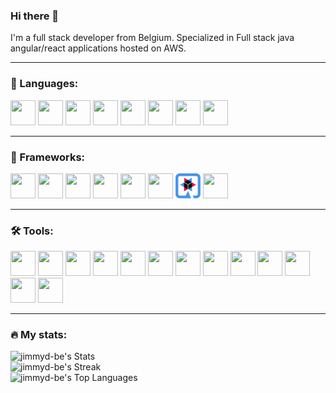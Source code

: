 ### Hi there 👋

I'm a full stack developer from Belgium.
Specialized in Full stack java angular/react applications hosted on AWS.

_________________

<!--
**jimmyd-be/jimmyd-be** is a ✨ _special_ ✨ repository because its `README.md` (this file) appears on your GitHub profile.

Here are some ideas to get you started:

- 🔭 I’m currently working on ...
- 🌱 I’m currently learning ...
- 👯 I’m looking to collaborate on ...
- 🤔 I’m looking for help with ...
- 💬 Ask me about ...
- 📫 How to reach me: ...
- 😄 Pronouns: ...
- ⚡ Fun fact: ...
-->

### 🔡 Languages:
<div>
<img src="https://cdn.jsdelivr.net/gh/devicons/devicon/icons/cplusplus/cplusplus-original.svg"  width="40" height="40"/>
<img src="https://cdn.jsdelivr.net/gh/devicons/devicon/icons/css3/css3-original.svg"  width="40" height="40"/>
<img src="https://cdn.jsdelivr.net/gh/devicons/devicon/icons/html5/html5-original.svg"  width="40" height="40"/>
<img src="https://cdn.jsdelivr.net/gh/devicons/devicon/icons/java/java-original.svg"  width="40" height="40"/>
<img src="https://cdn.jsdelivr.net/gh/devicons/devicon/icons/javascript/javascript-original.svg"  width="40" height="40"/>
<img src="https://cdn.jsdelivr.net/gh/devicons/devicon/icons/python/python-original.svg"  width="40" height="40"/>
  <img src="https://cdn.jsdelivr.net/gh/devicons/devicon/icons/c/c-original.svg"  width="40" height="40"/>
  <img src="https://cdn.jsdelivr.net/gh/devicons/devicon/icons/python/python-original.svg"  width="40" height="40"/>

</div>

_________________

### 🧰 Frameworks:
<div>
<img src="https://cdn.jsdelivr.net/gh/devicons/devicon/icons/angularjs/angularjs-original.svg"  width="40" height="40"/>
<img src="https://cdn.jsdelivr.net/gh/devicons/devicon/icons/arduino/arduino-original-wordmark.svg"  width="40" height="40"/>
<img src="https://cdn.jsdelivr.net/gh/devicons/devicon/icons/nextjs/nextjs-original.svg"  width="40" height="40"/>
<img src="https://cdn.jsdelivr.net/gh/devicons/devicon/icons/qt/qt-original.svg"  width="40" height="40"/>
<img src="https://cdn.jsdelivr.net/gh/devicons/devicon/icons/react/react-original.svg"  width="40" height="40"/>
<img src="https://cdn.jsdelivr.net/gh/devicons/devicon/icons/spring/spring-original.svg"  width="40" height="40"/>
<img src="https://github.com/jimmyd-be/jimmyd-be/blob/master/quarkus-icon.svg"  width="40" height="40"/>
<img src="https://cdn.jsdelivr.net/gh/devicons/devicon/icons/terraform/terraform-original.svg"  width="40" height="40"/>
</div>

_________________

### :hammer_and_wrench: Tools:
<div>
<img src="https://cdn.jsdelivr.net/gh/devicons/devicon/icons/docker/docker-original.svg"  width="40" height="40"/>
<img src="https://cdn.jsdelivr.net/gh/devicons/devicon/icons/gradle/gradle-plain.svg"  width="40" height="40"/>
<img src="https://cdn.jsdelivr.net/gh/devicons/devicon/icons/jenkins/jenkins-original.svg"  width="40" height="40"/>
<img src="https://cdn.jsdelivr.net/gh/devicons/devicon/icons/jira/jira-original.svg"  width="40" height="40"/>
<img src="https://cdn.jsdelivr.net/gh/devicons/devicon/icons/linux/linux-original.svg"  width="40" height="40"/>
<img src="https://cdn.jsdelivr.net/gh/devicons/devicon/icons/mysql/mysql-original.svg"  width="40" height="40"/>
<img src="https://cdn.jsdelivr.net/gh/devicons/devicon/icons/npm/npm-original-wordmark.svg"  width="40" height="40"/>
<img src="https://cdn.jsdelivr.net/gh/devicons/devicon/icons/oracle/oracle-original.svg"  width="40" height="40"/>
<img src="https://cdn.jsdelivr.net/gh/devicons/devicon/icons/podman/podman-original.svg"  width="40" height="40"/>
<img src="https://cdn.jsdelivr.net/gh/devicons/devicon/icons/postgresql/postgresql-original.svg"  width="40" height="40"/>
<img src="https://cdn.jsdelivr.net/gh/devicons/devicon/icons/intellij/intellij-original.svg"  width="40" height="40"/>
<img src="https://cdn.jsdelivr.net/gh/devicons/devicon/icons/vscode/vscode-original.svg"  width="40" height="40"/>
<img src="https://github.com/jimmyd-be/jimmyd-be/blob/master/aws-icon.svg"  width="40" height="40"/>
</div>

_________________

### :fire: My stats:

![jimmyd-be's Stats](https://github-readme-stats.vercel.app/api?username=jimmyd-be&theme=vue-dark&show_icons=true&hide_border=true&count_private=true)  
![jimmyd-be's Streak](https://github-readme-streak-stats.herokuapp.com/?user=jimmyd-be&theme=vue-dark&hide_border=true)  
![jimmyd-be's Top Languages](https://github-readme-stats.vercel.app/api/top-langs/?username=jimmyd-be&theme=vue-dark&show_icons=true&hide_border=true&layout=compact)  

